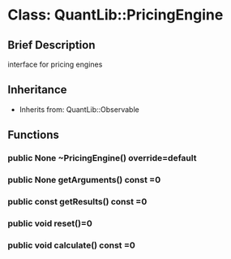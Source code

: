 # Class: QuantLib::PricingEngine

## Brief Description
interface for pricing engines 

## Inheritance
- Inherits from: QuantLib::Observable

## Functions
### public None ~PricingEngine() override=default


### public None getArguments() const =0


### public const  getResults() const =0


### public void reset()=0


### public void calculate() const =0



